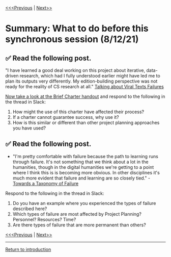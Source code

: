 [<<<Previous](10Proposal.md) | [Next>>](continue.md)

# Summary: **What to do before this synchronous session** (8/12/21)

## :white_check_mark: Read the following post.
"I have learned a good deal working on this project about iterative, data-driven research, which had I fully understood earlier might have led me to plan its outputs very differently. My edition-building perspective was not ready for the reality of CS research at all." [Talking about Viral Texts Failures](https://ryancordell.org/research/VT-database-fail/)

[Now take a look at the Brief Charter handout](https://github.com/SouthernMethodistUniversity/projectplan/blob/master/sections/charters-handout.pdf) and respond to the following in the thread in Slack:
1.	How might the use of this charter have affected their process?
2.	If a charter cannot guarantee success, why use it? 
3.	How is this similar or different than other project planning approaches you have used?
 
## :white_check_mark: Read the following post.

* "I'm pretty comfortable with failure because the path to learning runs through failure. It's not something that we think about a lot in the humanities, though in the digital humanities we're getting to a point where I think this is is becoming more obvious. In other disciplines it's much more evident that failure and learning are so closely tied." - [Towards a Taxonomy of Failure](http://quinndombrowski.com/?q=blog/2019/01/30/towards-taxonomy-failure)

Respond to the following in the thread in Slack:
1.	Do you have an example where you experienced the types of failure described here? 
2.	Which types of failure are most affected by Project Planning? Personnel? Resources? Time?
3.	Are there types of failure that are more permanent than others?


[<<<Previous](10Proposal.md) | [Next>>](continue.md)

-----
[Return to introduction](https://github.com/SouthernMethodistUniversity/projectplan)
